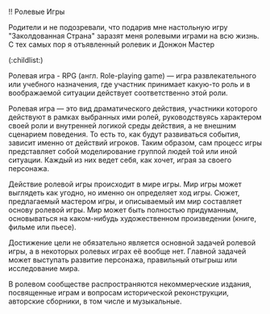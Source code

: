 !! Ролевые Игры

Родители и не подозревали, что подарив мне настольную игру "Заколдованная Страна" заразят меня ролевыми играми на всю жизнь. С тех самых пор я отъявленный ролевик и Донжон Мастер

(:childlist:)

Ролевая игра - RPG (англ. Role-playing game) — игра развлекательного или учебного назначения, где участник принимает какую-то роль и в воображаемой ситуации действует соответственно этой роли.

Ролевая игра — это вид драматического действия, участники которого действуют в рамках выбранных ими ролей, руководствуясь характером своей роли и внутренней логикой среды действия, а не внешним сценарием поведения. То есть то, как будут развиваться события, зависит именно от действий игроков. Таким образом, сам процесс игры представляет собой моделирование группой людей той или иной ситуации. Каждый из них ведет себя, как хочет, играя за своего персонажа.

Действие ролевой игры происходит в мире игры. Mир игры может выглядеть как угодно, но именно он определяет ход игры. Сюжет, предлагаемый мастером игры, и описываемый им мир составляет основу ролевой игры. Мир может быть полностью придуманным, основываться на каком-нибудь художественном произведении (книге, фильме или пьесе).

Достижение цели не обязательно является основной задачей ролевой игры, а в некоторых ролевых играх её вообще нет. Главной задачей может выступать развитие персонажа, правильный отыгрыш или исследование мира.

В ролевом сообществе распространяются некоммерческие издания, посвященные играм и вопросам исторической реконструкции, авторские сборники, в том числе и музыкальные.